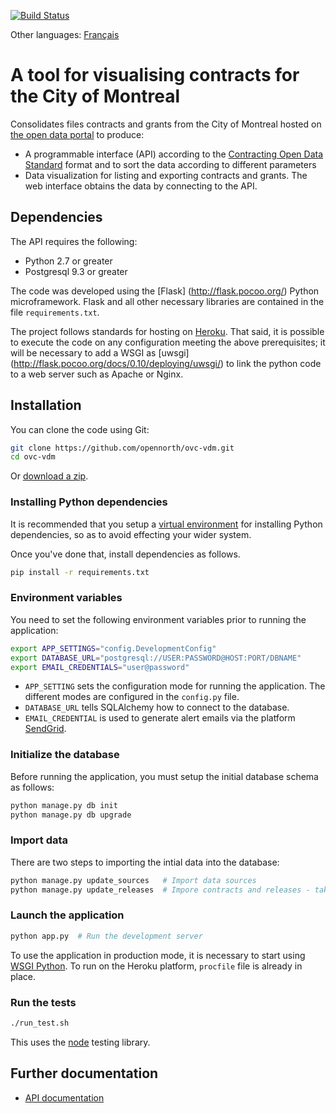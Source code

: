 [![Build Status](https://travis-ci.org/opennorth/ovc-vdm.svg?branch=master)](https://travis-ci.org/opennorth/ovc-vdm)

Other languages: [Français](README.md)

# A tool for visualising contracts for the City of Montreal

Consolidates files contracts and grants from the City of Montreal hosted on [the open data portal](http://donnees.ville.montreal.qc.ca/) to produce:

- A programmable interface (API) according to the [Contracting Open Data Standard](http://standard.open-contracting.org/latest/en/) format and to sort the data according to different parameters
- Data visualization for listing and exporting contracts and grants. The web interface obtains the data by connecting to the API.

## Dependencies

The API requires the following:

- Python 2.7 or greater
- Postgresql 9.3 or greater

The code was developed using the [Flask] (http://flask.pocoo.org/) Python microframework. Flask and all other necessary libraries are contained in the file `requirements.txt`.

The project follows standards for hosting on [Heroku](https://heroku.com). That said, it is possible to execute the code on any configuration meeting the above prerequisites; it will be necessary to add a WSGI as [uwsgi] (http://flask.pocoo.org/docs/0.10/deploying/uwsgi/) to link the python code to a web server such as Apache or Nginx.

## Installation

You can clone the code using Git:

``` bash
git clone https://github.com/opennorth/ovc-vdm.git
cd ovc-vdm
```

Or [download a zip](https://github.com/opennorth/ovc-vdm/archive/master.zip).

### Installing Python dependencies

It is recommended that you setup a [virtual environment](http://docs.python-guide.org/en/latest/dev/virtualenvs/) for installing Python dependencies, so as to avoid effecting your wider system.

Once you've done that, install dependencies as follows.

``` bash
pip install -r requirements.txt
```

### Environment variables

You need to set the following environment variables prior to running the application:

``` bash
export APP_SETTINGS="config.DevelopmentConfig"
export DATABASE_URL="postgresql://USER:PASSWORD@HOST:PORT/DBNAME"
export EMAIL_CREDENTIALS="user@password"
```

- `APP_SETTING` sets the configuration mode for running the application. The different modes are configured in the `config.py` file.
- `DATABASE_URL` tells SQLAlchemy how to connect to the database.
- `EMAIL_CREDENTIAL` is used to generate alert emails via the platform [SendGrid](https://sendgrid.com).

### Initialize the database

Before running the application, you must setup the initial database schema as follows:

``` bash
python manage.py db init
python manage.py db upgrade
```

### Import data

There are two steps to importing the intial data into the database:

``` bash
python manage.py update_sources   # Import data sources
python manage.py update_releases  # Impore contracts and releases - takes a very long time
```

### Launch the application

``` bash
python app.py  # Run the development server
```

To use the application in production mode, it is necessary to start using [WSGI Python](http://www.fullstackpython.com/wsgi-servers.html). To run on the Heroku platform, `procfile` file is already in place.

### Run the tests

``` bash
./run_test.sh
```

This uses the [node](http://nose.readthedocs.io/en/latest/) testing library.

## Further documentation

- [API documentation](doc/api.doc.fr.md)
